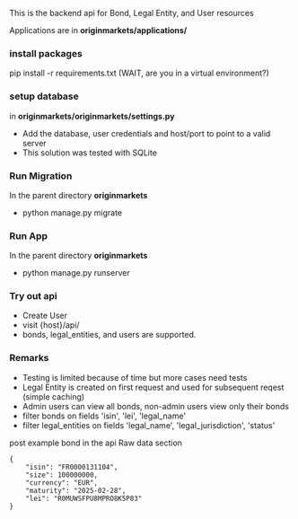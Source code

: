 This is the backend api for Bond, Legal Entity, and User resources

Applications are in 
**originmarkets/applications/**

### install packages
pip install -r requirements.txt (WAIT, are you in a virtual environment?)

### setup database
in **originmarkets/originmarkets/settings.py**
- Add the database, user credentials and host/port to point to a valid server
- This solution was tested with SQLite

### Run Migration
In the parent directory **originmarkets**
- python manage.py migrate

### Run App
In the parent directory **originmarkets**
- python manage.py runserver

### Try out api
- Create User
- visit {host}/api/
- bonds, legal_entities, and users are supported. 


### Remarks
- Testing is limited because of time but more cases need tests
- Legal Entity is created on first request and used for subsequent reqest (simple caching)
- Admin users can view all bonds, non-admin users view only their bonds
- filter bonds on fields 'isin', 'lei', 'legal_name'
- filter legal_entities on fields 'legal_name', 'legal_jurisdiction', 'status'

post example bond in the api Raw data section

```
{
    "isin": "FR0000131104",
    "size": 100000000,
    "currency": "EUR",
    "maturity": "2025-02-28",
    "lei": "R0MUWSFPU8MPRO8K5P83"
}

```

